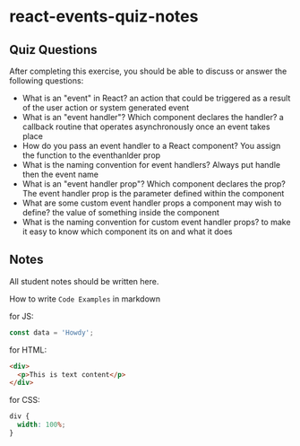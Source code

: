 # react-events-quiz-notes

## Quiz Questions

After completing this exercise, you should be able to discuss or answer the following questions:

- What is an "event" in React?
  an action that could be triggered as a result of the user action or system generated event
- What is an "event handler"? Which component declares the handler?
  a callback routine that operates asynchronously once an event takes place
- How do you pass an event handler to a React component?
  You assign the function to the eventhanlder prop
- What is the naming convention for event handlers?
  Always put handle then the event name
- What is an "event handler prop"? Which component declares the prop?
  The event handler prop is the parameter defined within the component
- What are some custom event handler props a component may wish to define?
  the value of something inside the component
- What is the naming convention for custom event handler props?
  to make it easy to know which component its on and what it does

## Notes

All student notes should be written here.

How to write `Code Examples` in markdown

for JS:

```javascript
const data = 'Howdy';
```

for HTML:

```html
<div>
  <p>This is text content</p>
</div>
```

for CSS:

```css
div {
  width: 100%;
}
```
